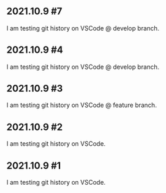 ## 2021.10.9 #7
I am testing git history on VSCode @ develop branch. 

## 2021.10.9 #4
I am testing git history on VSCode @ develop branch.

## 2021.10.9 #3
I am testing git history on VSCode @ feature branch.

## 2021.10.9 #2
I am testing git history on VSCode.

## 2021.10.9 #1
I am testing git history on VSCode.

